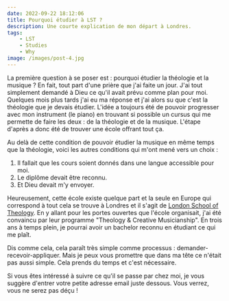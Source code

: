 ```yaml
---
date: 2022-09-22 18:12:06
title: Pourquoi étudier à LST ?
description: Une courte explication de mon départ à Londres.
tags:
    - LST
    - Studies
    - Why
image: /images/post-4.jpg
---
```

La première question à se poser est : pourquoi étudier la théologie et la musique ?
En fait, tout part d'une prière que j'ai faite un jour. J'ai tout simplement demandé à Dieu ce qu'il avait prévu comme plan pour moi. Quelques mois plus tards j'ai eu ma réponse et j'ai alors su que c'est la théologie que je devais étudier. L'idée a toujours été de pouvoir progresser avec mon instrument (le piano) en trouvant si possible un cursus qui me permette de faire les deux : de la théologie et de la musique. L'étape d'après a donc été de trouver une école offrant tout ça.

Au delà de cette condition de pouvoir étudier la musique en même temps que la théologie, voici les autres conditions qui m'ont mené vers un choix :
1. Il fallait que les cours soient donnés dans une langue accessible pour moi.
2. Le diplôme devait être reconnu.
3. Et Dieu devait m'y envoyer.

Heureusement, cette école existe quelque part et la seule en Europe qui correspond à tout cela se trouve à Londres et il s'agit de [London School of Theology](https://lst.ac.uk/). En y allant pour les portes ouvertes que l'école organisait, j'ai été convaincu par leur programme "Theology & Creative Musicianship". En trois ans à temps plein, je pourrai avoir un bachelor reconnu en étudiant ce qui me plaît.

Dis comme cela, cela paraît très simple comme processus : demander-recevoir-appliquer. Mais je peux vous promettre que dans ma tête ce n'était pas aussi simple. Cela prends du temps et c'est nécessaire.

Si vous êtes intéressé à suivre ce qu'il se passe par chez moi, je vous suggère d'entrer votre petite adresse email juste dessous. Vous verrez, vous ne serez pas déçu !